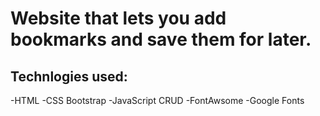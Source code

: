 # Website that lets you add bookmarks and save them for later.
## Technlogies used:
-HTML
-CSS Bootstrap
-JavaScript CRUD
-FontAwsome
-Google Fonts
